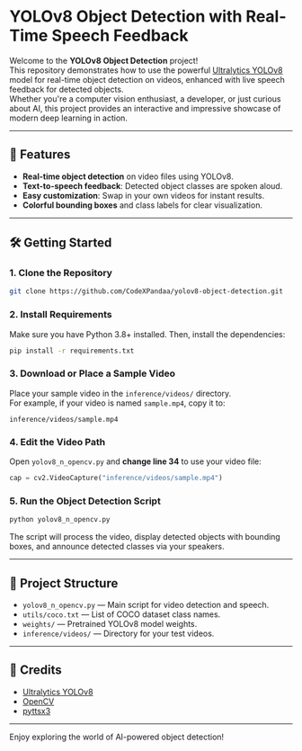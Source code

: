 # YOLOv8 Object Detection with Real-Time Speech Feedback

Welcome to the **YOLOv8 Object Detection** project!  
This repository demonstrates how to use the powerful [Ultralytics YOLOv8](https://github.com/ultralytics/ultralytics) model for real-time object detection on videos, enhanced with live speech feedback for detected objects.  
Whether you're a computer vision enthusiast, a developer, or just curious about AI, this project provides an interactive and impressive showcase of modern deep learning in action.

---

## 🚀 Features

- **Real-time object detection** on video files using YOLOv8.
- **Text-to-speech feedback**: Detected object classes are spoken aloud.
- **Easy customization**: Swap in your own videos for instant results.
- **Colorful bounding boxes** and class labels for clear visualization.

---

## 🛠️ Getting Started

### 1. Clone the Repository

```sh
git clone https://github.com/CodeXPandaa/yolov8-object-detection.git
```

### 2. Install Requirements

Make sure you have Python 3.8+ installed. Then, install the dependencies:

```sh
pip install -r requirements.txt
```

### 3. Download or Place a Sample Video

Place your sample video in the `inference/videos/` directory.  
For example, if your video is named `sample.mp4`, copy it to:

```
inference/videos/sample.mp4
```

### 4. Edit the Video Path

Open `yolov8_n_opencv.py` and **change line 34** to use your video file:

```python
cap = cv2.VideoCapture("inference/videos/sample.mp4")
```

### 5. Run the Object Detection Script

```sh
python yolov8_n_opencv.py
```

The script will process the video, display detected objects with bounding boxes, and announce detected classes via your speakers.

---

## 📂 Project Structure

- `yolov8_n_opencv.py` — Main script for video detection and speech.
- `utils/coco.txt` — List of COCO dataset class names.
- `weights/` — Pretrained YOLOv8 model weights.
- `inference/videos/` — Directory for your test videos.

---

## 🤖 Credits

- [Ultralytics YOLOv8](https://github.com/ultralytics/ultralytics)
- [OpenCV](https://opencv.org/)
- [pyttsx3](https://pyttsx3.readthedocs.io/)

---

Enjoy exploring the world of AI-powered object detection!